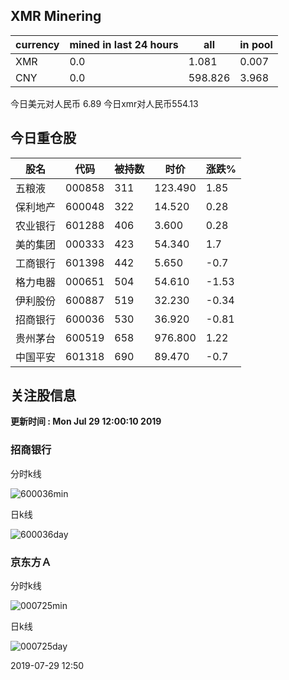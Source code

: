 ## XMR Minering

|currency|mined in last 24 hours|all|in pool|
|---|---|---|---|
|XMR|0.0|1.081|0.007|
|CNY|0.0|598.826|3.968|

今日美元对人民币 6.89	今日xmr对人民币554.13


## 今日重仓股 

|股名|代码|被持数|时价|涨跌%|
|---|---|---|---|---|
|五粮液|000858|311|123.490|1.85|
|保利地产|600048|322|14.520|0.28|
|农业银行|601288|406|3.600|0.28|
|美的集团|000333|423|54.340|1.7|
|工商银行|601398|442|5.650|-0.7|
|格力电器|000651|504|54.610|-1.53|
|伊利股份|600887|519|32.230|-0.34|
|招商银行|600036|530|36.920|-0.81|
|贵州茅台|600519|658|976.800|1.22|
|中国平安|601318|690|89.470|-0.7|

## 关注股信息
**更新时间 : Mon Jul 29 12:00:10 2019**
### 招商银行 
分时k线

![600036min](http://image.sinajs.cn/newchart/min/n/sh600036.gif)

日k线

![600036day](http://image.sinajs.cn/newchart/daily/n/sh600036.gif)

### 京东方Ａ 
分时k线

![000725min](http://image.sinajs.cn/newchart/min/n/sz000725.gif)

日k线

![000725day](http://image.sinajs.cn/newchart/daily/n/sz000725.gif)

2019-07-29 12:50